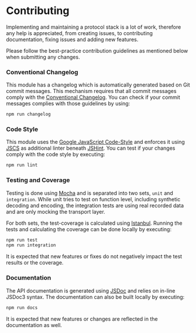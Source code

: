 # Contributing

Implementing and maintaining a protocol stack is a lot of work, therefore any
help is appreciated, from creating issues, to contributing documentation, fixing
issues and adding new features.

Please follow the best-practice contribution guidelines as mentioned below when
submitting any changes.

### Conventional Changelog

This module has a changelog which is automatically generated based on Git commit
messages. This mechanism requires that all commit messages comply with the
[Conventional Changelog](https://github.com/bcoe/conventional-changelog-standard/blob/master/convention.md).
You can check if your commit messages complies with those guidelines by using:

``` sh
npm run changelog
```

### Code Style

This module uses the [Google JavaScript Code-Style](https://google.github.io/styleguide/javascriptguide.xml)
and enforces it using [JSCS](http://jscs.info/) as additional linter beneath
[JSHint](http://jshint.com/). You can test if your changes comply with the code
style by executing:

``` sh
npm run lint
```

### Testing and Coverage

Testing is done using [Mocha](https://mochajs.org/) and is separated into two
sets, `unit` and `integration`. While unit tries to test on function level,
including synthetic decoding and encoding, the integration tests are using real
recorded data and are only mocking the transport layer.

For both sets, the test-coverage is calculated using [Istanbul](https://istanbul.js.org/).
Running the tests and calculating the coverage can be done locally by executing:

``` sh
npm run test
npm run integration
```

It is expected that new features or fixes do not negatively impact the test
results or the coverage.

### Documentation

The API documentation is generated using [JSDoc](http://usejsdoc.org/) and
relies on in-line JSDoc3 syntax. The documentation can also be built locally by
executing:

``` sh
npm run docs
```

It is expected that new features or changes are reflected in the documentation
as well.
